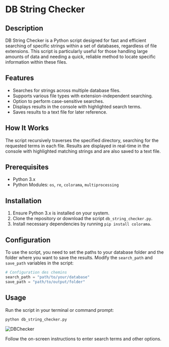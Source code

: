 # DB String Checker

## Description
DB String Checker is a Python script designed for fast and efficient searching of specific strings within a set of databases, regardless of file extensions. This script is particularly useful for those handling large amounts of data and needing a quick, reliable method to locate specific information within these files.

## Features
- Searches for strings across multiple database files.
- Supports various file types with extension-independent searching.
- Option to perform case-sensitive searches.
- Displays results in the console with highlighted search terms.
- Saves results to a text file for later reference.

## How It Works
The script recursively traverses the specified directory, searching for the requested terms in each file. Results are displayed in real-time in the console with highlighted matching strings and are also saved to a text file.

## Prerequisites
- Python 3.x
- Python Modules: `os`, `re`, `colorama`, `multiprocessing`

## Installation
1. Ensure Python 3.x is installed on your system.
2. Clone the repository or download the script `db_string_checker.py`.
3. Install necessary dependencies by running `pip install colorama`.

## Configuration
To use the script, you need to set the paths to your database folder and the folder where you want to save the results. Modify the `search_path` and `save_path` variables in the script:

```python
# Configuration des chemins
search_path = "path/to/your/database"
save_path = "path/to/output/folder"
```

## Usage
Run the script in your terminal or command prompt:

```bash
python db_string_checker.py
```

![DBChecker](https://image.noelshack.com/fichiers/2024/01/6/1704514453-screenshot-2.png)


Follow the on-screen instructions to enter search terms and other options.
